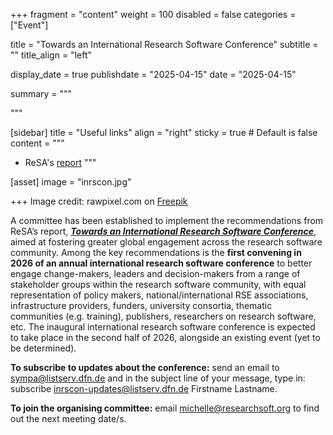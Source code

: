 +++
fragment = "content"
weight = 100
disabled = false
categories = ["Event"]

title = "Towards an International Research Software Conference"
subtitle = ""
title_align = "left"

display_date = true
publishdate = "2025-04-15"
date = "2025-04-15"

summary = """


"""

[sidebar]
  title = "Useful links"
  align = "right"
  sticky = true # Default is false
  content = """
* ReSA's [report](https://doi.org/10.5281/zenodo.14736836)
  """

[asset]
  image = "inrscon.jpg"

+++
Image credit: rawpixel.com on [Freepik](https://www.freepik.com/free-vector/character-illustration-people-with-global-network-concept_3226134.htm#fromView=search&page=1&position=34&uuid=79f72929-1ddd-4d02-928a-0727a2b8acef&query=global+meeting+and+computers)

A committee has been established to implement the recommendations from ReSA’s report, [_**Towards an International Research Software Conference**_](https://doi.org/10.5281/zenodo.14736836), aimed at fostering greater global engagement across the research software community. Among the key recommendations is the **first convening in 2026 of an annual international research software conference** to better engage change-makers, leaders and decision-makers from a range of stakeholder groups within the research software community, with equal representation of policy makers, national/international RSE associations, infrastructure providers, funders, university consortia, thematic communities (e.g. training), publishers, researchers on research software, etc. The inaugural international research software conference is expected to take place in the second half of 2026, alongside an existing event (yet to be determined).

**To subscribe to updates about the conference:** send an email to sympa@listserv.dfn.de and in the subject line of your message, type in: subscribe inrscon-updates@listserv.dfn.de Firstname Lastname. 

**To join the organising committee:** email michelle@researchsoft.org to find out the next meeting date/s.
